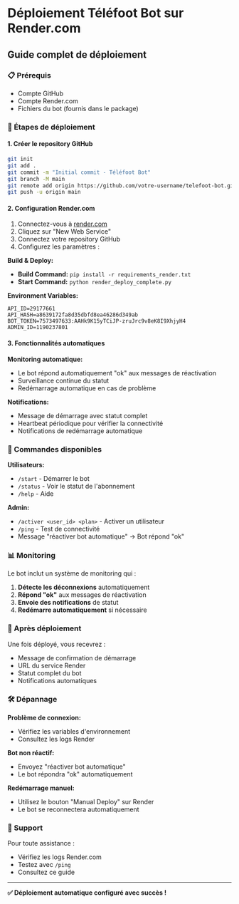 # Déploiement Téléfoot Bot sur Render.com

## Guide complet de déploiement

### 📋 Prérequis
- Compte GitHub
- Compte Render.com
- Fichiers du bot (fournis dans le package)

### 🚀 Étapes de déploiement

#### 1. Créer le repository GitHub
```bash
git init
git add .
git commit -m "Initial commit - Téléfoot Bot"
git branch -M main
git remote add origin https://github.com/votre-username/telefoot-bot.git
git push -u origin main
```

#### 2. Configuration Render.com
1. Connectez-vous à [render.com](https://render.com)
2. Cliquez sur "New Web Service"
3. Connectez votre repository GitHub
4. Configurez les paramètres :

**Build & Deploy:**
- **Build Command:** `pip install -r requirements_render.txt`
- **Start Command:** `python render_deploy_complete.py`

**Environment Variables:**
```
API_ID=29177661
API_HASH=a8639172fa8d35dbfd8ea46286d349ab
BOT_TOKEN=7573497633:AAHk9K15yTCiJP-zruJrc9v8eK8I9XhjyH4
ADMIN_ID=1190237801
```

#### 3. Fonctionnalités automatiques

**Monitoring automatique:**
- Le bot répond automatiquement "ok" aux messages de réactivation
- Surveillance continue du statut
- Redémarrage automatique en cas de problème

**Notifications:**
- Message de démarrage avec statut complet
- Heartbeat périodique pour vérifier la connectivité
- Notifications de redémarrage automatique

### 🔧 Commandes disponibles

**Utilisateurs:**
- `/start` - Démarrer le bot
- `/status` - Voir le statut de l'abonnement
- `/help` - Aide

**Admin:**
- `/activer <user_id> <plan>` - Activer un utilisateur
- `/ping` - Test de connectivité
- Message "réactiver bot automatique" → Bot répond "ok"

### 📊 Monitoring

Le bot inclut un système de monitoring qui :

1. **Détecte les déconnexions** automatiquement
2. **Répond "ok"** aux messages de réactivation
3. **Envoie des notifications** de statut
4. **Redémarre automatiquement** si nécessaire

### 🎯 Après déploiement

Une fois déployé, vous recevrez :
- Message de confirmation de démarrage
- URL du service Render
- Statut complet du bot
- Notifications automatiques

### 🛠️ Dépannage

**Problème de connexion:**
- Vérifiez les variables d'environnement
- Consultez les logs Render

**Bot non réactif:**
- Envoyez "réactiver bot automatique"
- Le bot répondra "ok" automatiquement

**Redémarrage manuel:**
- Utilisez le bouton "Manual Deploy" sur Render
- Le bot se reconnectera automatiquement

### 📱 Support

Pour toute assistance :
- Vérifiez les logs Render.com
- Testez avec `/ping`
- Consultez ce guide

---

**✅ Déploiement automatique configuré avec succès !**